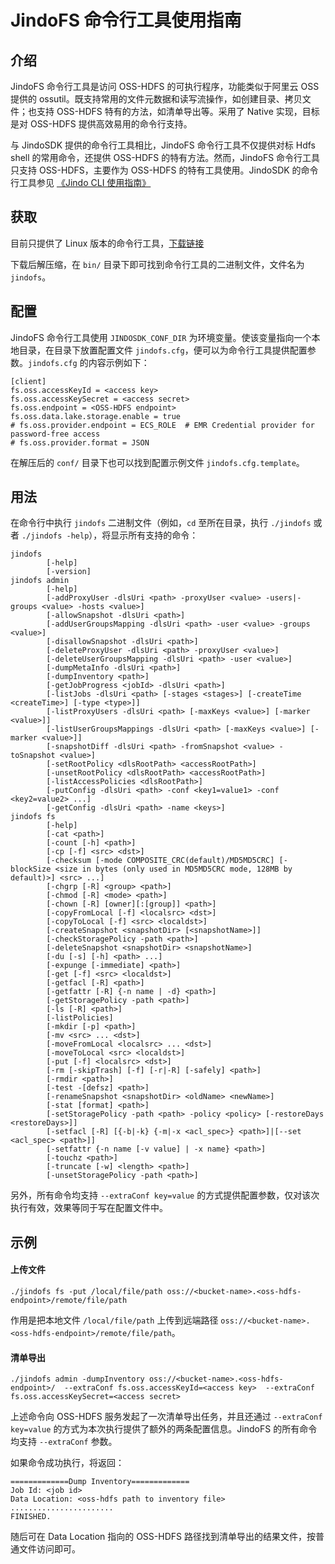# JindoFS 命令行工具使用指南

## 介绍

JindoFS 命令行工具是访问 OSS-HDFS 的可执行程序，功能类似于阿里云 OSS 提供的 ossutil。既支持常用的文件元数据和读写流操作，如创建目录、拷贝文件；也支持 OSS-HDFS 特有的方法，如清单导出等。采用了 Native 实现，目标是对 OSS-HDFS 提供高效易用的命令行支持。

与 JindoSDK 提供的命令行工具相比，JindoFS 命令行工具不仅提供对标 Hdfs shell 的常用命令，还提供 OSS-HDFS 的特有方法。然而，JindoFS 命令行工具只支持 OSS-HDFS，主要作为 OSS-HDFS 的特有工具使用。JindoSDK 的命令行工具参见 [《Jindo CLI 使用指南》](../jindosdk/jindosdk_cli_options.md)

## 获取

目前只提供了 Linux 版本的命令行工具，[下载链接](https://jindodata-binary.oss-cn-shanghai.aliyuncs.com/release/6.1.1/jindofs-sdk-6.1.1-linux.tar.gz)

下载后解压缩，在 `bin/` 目录下即可找到命令行工具的二进制文件，文件名为 `jindofs`。

## 配置

JindoFS 命令行工具使用 `JINDOSDK_CONF_DIR` 为环境变量。使该变量指向一个本地目录，在目录下放置配置文件 `jindofs.cfg`，便可以为命令行工具提供配置参数。`jindofs.cfg` 的内容示例如下：
```text
[client]
fs.oss.accessKeyId = <access key>
fs.oss.accessKeySecret = <access secret>
fs.oss.endpoint = <OSS-HDFS endpoint>
fs.oss.data.lake.storage.enable = true
# fs.oss.provider.endpoint = ECS_ROLE  # EMR Credential provider for password-free access
# fs.oss.provider.format = JSON
```

在解压后的 `conf/` 目录下也可以找到配置示例文件 `jindofs.cfg.template`。

## 用法

在命令行中执行 `jindofs` 二进制文件（例如，`cd` 至所在目录，执行 `./jindofs` 或者 `./jindofs -help`），将显示所有支持的命令：
```shell
jindofs
        [-help]
        [-version]
jindofs admin
        [-help]
        [-addProxyUser -dlsUri <path> -proxyUser <value> -users|-groups <value> -hosts <value>] 
        [-allowSnapshot -dlsUri <path>]
        [-addUserGroupsMapping -dlsUri <path> -user <value> -groups <value>]
        [-disallowSnapshot -dlsUri <path>]
        [-deleteProxyUser -dlsUri <path> -proxyUser <value>]
        [-deleteUserGroupsMapping -dlsUri <path> -user <value>]
        [-dumpMetaInfo -dlsUri <path>]
        [-dumpInventory <path>]
        [-getJobProgress <jobId> -dlsUri <path>]
        [-listJobs -dlsUri <path> [-stages <stages>] [-createTime <createTime>] [-type <type>]]
        [-listProxyUsers -dlsUri <path> [-maxKeys <value>] [-marker <value>]]
        [-listUserGroupsMappings -dlsUri <path> [-maxKeys <value>] [-marker <value>]]
        [-snapshotDiff -dlsUri <path> -fromSnapshot <value> -toSnapshot <value>]
        [-setRootPolicy <dlsRootPath> <accessRootPath>]
        [-unsetRootPolicy <dlsRootPath> <accessRootPath>]
        [-listAccessPolicies <dlsRootPath>]
        [-putConfig -dlsUri <path> -conf <key1=value1> -conf <key2=value2> ...]
        [-getConfig -dlsUri <path> -name <keys>]
jindofs fs
        [-help]
        [-cat <path>]
        [-count [-h] <path>]
        [-cp [-f] <src> <dst>]
        [-checksum [-mode COMPOSITE_CRC(default)/MD5MD5CRC] [-blockSize <size in bytes (only used in MD5MD5CRC mode, 128MB by default)>] <src> ...]
        [-chgrp [-R] <group> <path>]
        [-chmod [-R] <mode> <path>]
        [-chown [-R] [owner][:[group]] <path>]
        [-copyFromLocal [-f] <localsrc> <dst>]
        [-copyToLocal [-f] <src> <localdst>]
        [-createSnapshot <snapshotDir> [<snapshotName>]]
        [-checkStoragePolicy -path <path>]
        [-deleteSnapshot <snapshotDir> <snapshotName>]
        [-du [-s] [-h] <path> ...]
        [-expunge [-immediate] <path>]
        [-get [-f] <src> <localdst>]
        [-getfacl [-R] <path>]
        [-getfattr [-R] {-n name | -d} <path>]
        [-getStoragePolicy -path <path>]
        [-ls [-R] <path>]
        [-listPolicies]
        [-mkdir [-p] <path>]
        [-mv <src> ... <dst>]
        [-moveFromLocal <localsrc> ... <dst>]
        [-moveToLocal <src> <localdst>]
        [-put [-f] <localsrc> <dst>]
        [-rm [-skipTrash] [-f] [-r|-R] [-safely] <path>]
        [-rmdir <path>]
        [-test -[defsz] <path>]
        [-renameSnapshot <snapshotDir> <oldName> <newName>]
        [-stat [format] <path>]
        [-setStoragePolicy -path <path> -policy <policy> [-restoreDays <restoreDays>]]
        [-setfacl [-R] [{-b|-k} {-m|-x <acl_spec>} <path>]|[--set <acl_spec> <path>]]
        [-setfattr {-n name [-v value] | -x name} <path>]
        [-touchz <path>]
        [-truncate [-w] <length> <path>]
        [-unsetStoragePolicy -path <path>]
```

另外，所有命令均支持 `--extraConf key=value` 的方式提供配置参数，仅对该次执行有效，效果等同于写在配置文件中。

## 示例

#### 上传文件

```shell
./jindofs fs -put /local/file/path oss://<bucket-name>.<oss-hdfs-endpoint>/remote/file/path
```

作用是把本地文件 `/local/file/path` 上传到远端路径 `oss://<bucket-name>.<oss-hdfs-endpoint>/remote/file/path`。

#### 清单导出

```shell
./jindofs admin -dumpInventory oss://<bucket-name>.<oss-hdfs-endpoint>/  --extraConf fs.oss.accessKeyId=<access key>  --extraConf fs.oss.accessKeySecret=<access secret>
```

上述命令向 OSS-HDFS 服务发起了一次清单导出任务，并且还通过 `--extraConf key=value` 的方式为本次执行提供了额外的两条配置信息。JindoFS 的所有命令均支持 `--extraConf` 参数。

如果命令成功执行，将返回：
```shell
=============Dump Inventory=============
Job Id: <job id>
Data Location: <oss-hdfs path to inventory file>
.......................
FINISHED.
```

随后可在 Data Location 指向的 OSS-HDFS 路径找到清单导出的结果文件，按普通文件访问即可。

